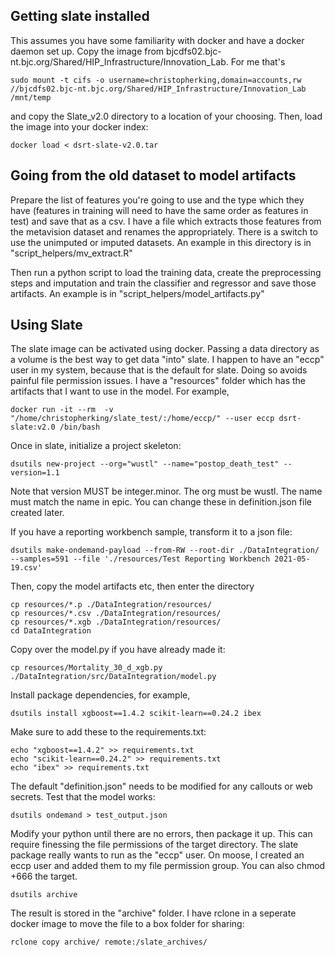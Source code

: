 ## Getting slate installed
This assumes you have some familiarity with docker and have a docker daemon set up. Copy the image from bjcdfs02.bjc-nt.bjc.org/Shared/HIP_Infrastructure/Innovation_Lab. For me that's
```
sudo mount -t cifs -o username=christopherking,domain=accounts,rw //bjcdfs02.bjc-nt.bjc.org/Shared/HIP_Infrastructure/Innovation_Lab /mnt/temp
```
and copy the Slate_v2.0 directory to a location of your choosing. Then, load the image into your docker index:
```
docker load < dsrt-slate-v2.0.tar
```

## Going from the old dataset to model artifacts
Prepare the list of features you're going to use and the type which they have (features in training will need to have the same order as features in test) and save that as a csv. I have a file which extracts those features from the metavision dataset and renames the appropriately. There is a switch to use the unimputed or imputed datasets. An example in this directory is in "script_helpers/mv_extract.R"

Then run a python script to load the training data, create the preprocessing steps and imputation and train the classifier and regressor and save those artifacts. An example is in "script_helpers/model_artifacts.py"


## Using Slate
The slate image can be activated using docker. Passing a data directory as a volume is the best way to get data "into" slate. I happen to have an "eccp" user in my system, because that is the default for slate. Doing so avoids painful file permission issues. I have a "resources" folder which has the artifacts that I want to use in the model. For example,

```
docker run -it --rm  -v "/home/christopherking/slate_test/:/home/eccp/" --user eccp dsrt-slate:v2.0 /bin/bash
```

Once in slate, initialize a project skeleton:

```
dsutils new-project --org="wustl" --name="postop_death_test" --version=1.1 
```
Note that version MUST be integer.minor. The org must be wustl. The name must match the name in epic. You can change these in definition.json file created later.


If you have a reporting workbench sample, transform it to a json file:
```
dsutils make-ondemand-payload --from-RW --root-dir ./DataIntegration/ --samples=591 --file './resources/Test Reporting Workbench 2021-05-19.csv'
```

Then, copy the model artifacts etc, then enter the directory

```
cp resources/*.p ./DataIntegration/resources/
cp resources/*.csv ./DataIntegration/resources/
cp resources/*.xgb ./DataIntegration/resources/
cd DataIntegration
```
Copy over the model.py if you have already made it:
```
cp resources/Mortality_30_d_xgb.py ./DataIntegration/src/DataIntegration/model.py
```

Install package dependencies, for example,

```
dsutils install xgboost==1.4.2 scikit-learn==0.24.2 ibex
```

Make sure to add these to the requirements.txt:
```
echo "xgboost==1.4.2" >> requirements.txt
echo "scikit-learn==0.24.2" >> requirements.txt
echo "ibex" >> requirements.txt
```

The default "definition.json" needs to be modified for any callouts or web secrets. Test that the model works:
```
dsutils ondemand > test_output.json
```

Modify your python until there are no errors, then package it up. This can require finessing the file permissions of the target directory. The slate package really wants to run as the "eccp" user. On moose, I created an eccp user and added them to my file permission group. You can also chmod +666 the target.
```
dsutils archive
```

The result is stored in the "archive" folder. I have rclone in a seperate docker image to move the file to a box folder for sharing:
```
rclone copy archive/ remote:/slate_archives/
```

